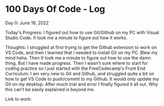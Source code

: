 # 100 Days Of Code - Log

Day 0: June 19, 2022

Today's Progress: I figured out how to use Git/Github on my PC with Visual Studio Code. It took me a minute to figure out how it works.

Thoughts: I struggled at first trying to get the Github extension to work on VS Code, and then I learned that I needed to install Git on my PC. Blew my mind haha. Then It took me a minute to figure out how to use the damn thing. But I have made progress. Then I wasn't sure where to start for coding practice so I just started with the FreeCodecamp's Front End Curriculum. I am very new to Git and Github, and struggled quite a bit on how to get VS Code to push/commit to my Github. It would only update my Git on my desktop. After much trial and error I finally figured it all out. Why this can't be easily explained is beyond me.

Link to work:
